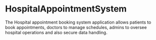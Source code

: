 # HospitalAppointmentSystem
The Hospital appointment booking system application allows patients to book appointments, doctors to manage schedules, admins to oversee hospital operations and also secure data handling.
